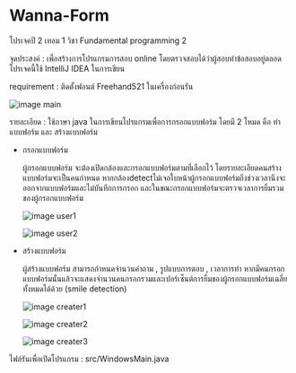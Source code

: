 # Wanna-Form
โปรเจคปี 2 เทอม 1 วิชา Fundamental programming 2

จุดประสงค์ : เพื่อสร้างการโปรแกรมการสอบ online โดยตรวจสอบได้ว่าผู้สอบทำข้อสอบอยู่ตลอด
โปรเจคนี้ใช้ IntelliJ IDEA ในการเขียน

requirement : ติดตั้งฟอนต์ Freehand521 ในเครื่องก่อนรัน

![image main](https://user-images.githubusercontent.com/59200533/244873113-354dde01-33e8-4cec-9a4c-d5fb0484b16a.png)

รายละเอียด : ใช้ภาษา java ในการเขียนโปรแกรมเพื่อการกรอกแบบฟอร์ม โดยมี 2 โหมด คือ ทำแบบฟอร์ม และ สร้างแบบฟอร์ม
- กรอกแบบฟอร์ม

  ผู้กรอกแบบฟอร์ม จะต้องเปิดกล้องและกรอกแบบฟอร์มตามที่เลือกไว้ โดยรายละเอียดคนสร้างแบบฟอร์มจะเป็นคนกำหนด 
  หากกล้องdetectไม่เจอใบหน้าผู้กรอกแบบฟอร์มถึงช่วงเวลานึงจะออกจากแบบฟอร์มและไม่บันทึกการกรอก และในขณะกรอกแบบฟอร์มจะตรวจเวลาการยิ้มรวมของผู้กรอกแบบฟอร์ม
  
  ![image user1](https://user-images.githubusercontent.com/59200533/244873362-71b7fa83-e0e8-4138-baa2-bb132f818856.png)
  
  ![image user2](https://user-images.githubusercontent.com/59200533/244873443-317fbca8-2f18-4e18-84a7-e02ae44a8837.png)
  
- สร้างแบบฟอร์ม

  ผู้สร้างแบบฟอร์ม สามารถกำหนดจำนวนคำถาม , รูปแบบการตอบ , เวลาการทำ 
  หากมีคนกรอกแบบฟอร์มนั้นแล้วจะแสดงจำนวนคนกรอกรวมและเปอร์เซ็นต์การยิ้มของผู้กรอกแบบฟอร์มเฉลี่ยทั้งหมดได้ด้วย (smile detection)
  
  ![image creater1](https://user-images.githubusercontent.com/59200533/244873146-6bf675e3-58e9-4cd8-8eae-53f50ecb007e.png)
  
  ![image creater2](https://user-images.githubusercontent.com/59200533/244873263-c1842af1-a0fb-44bc-8e5f-92f1065a666c.png)
  
  ![image creater3](https://user-images.githubusercontent.com/59200533/244873333-4c62c469-9e6c-46ee-9224-e41a808e78d6.png)
 
 ไฟล์รันเพื่อเปิดโปรแกรม : src/WindowsMain.java
